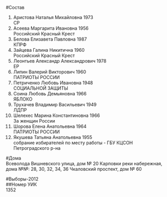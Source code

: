 #Состав  
1. Аристова Наталья Михайловна 1973  
    СР  
2. Асеева Маргарита Ивановна 1956  
    Российский Красный Крест  
3. Белова Елизавета Павловна 1987  
    КПРФ  
4. Зайцева Галина Никитична 1960  
    Российский Красный Крест  
5. Леонтьев Александр Александрович 1978  
    ЕР  
6. Липин Валерий Викторович 1960  
    ПАТРИОТЫ РОССИИ  
7. Петриченко Любовь Ивановна 1948  
    СОЦИАЛЬНОЙ ЗАЩИТЫ  
8. Соина Любовь Демьяновна 1966  
    ЯБЛОКО  
9. Трухачев Владимир Васильевич 1949  
    ЛДПР  
10. Шелехес Марина Константиновна 1966  
    За женщин России  
11. Шорова Елена Анатольевна 1964  
    ПАТРИОТЫ РОССИИ  
12. Якушева Татьяна Анатольевна 1955  
    собрание избирателей по месту работы - ГБУ КЦСОН Петроградского р-на  
  
#Дома  
Всеволода Вишневского улица, дом № 20 Карповки реки набережная, дома №№: 28, 30, 32, 34, 36 Чкаловский проспект, дом № 60  
  
#Выборы-2012  
##Номер УИК  
1352  
